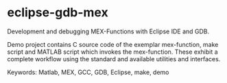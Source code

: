 # eclipse-gdb-mex
Development and debugging MEX-Functions with Eclipse IDE and GDB. 

Demo project contains C source code of the exemplar mex-function, make script and MATLAB script which invokes the mex-function. These exhibit a complete workflow using the standard and available utilities and interfaces.  

Keywords: Matlab, MEX, GCC, GDB, Eclipse, make, demo 
